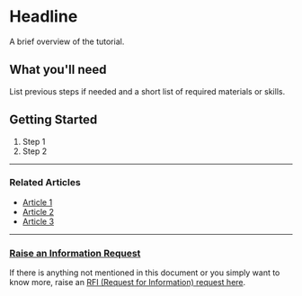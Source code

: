 # Headline

A brief overview of the tutorial.

## What you'll need

List previous steps if needed and a short list of required materials or skills.

## Getting Started

1. Step 1
2. Step 2

---

### Related Articles

* [Article 1]()
* [Article 2]()
* [Article 3]()

---

### [**Raise an Information Request**](https://github.com/XRTK/XRTK-Core/issues/new?assignees=&labels=question&template=request_for_information.md&title=)

If there is anything not mentioned in this document or you simply want to know more, raise an [RFI (Request for Information) request here](https://github.com/XRTK/XRTK-Core/issues/new?assignees=&labels=question&template=request_for_information.md&title=).
